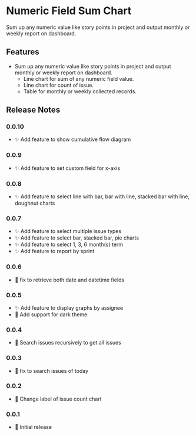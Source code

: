 # Numeric Field Sum Chart

Sum up any numeric value like story points in project and output monthly or weekly report on dashboard.

## Features

- Sum up any numeric value like story points in project and output monthly or weekly report on dashboard.
  - Line chart for sum of any numeric field value.
  - Line chart for count of issue.
  - Table for monthly or weekly collected records.

## Release Notes

### 0.0.10

- ✨ Add feature to show cumulative flow diagram

### 0.0.9

- ✨ Add feature to set custom field for x-axis

### 0.0.8

- ✨ Add feature to select line with bar, bar with line, stacked bar with line, doughnut charts

### 0.0.7

- ✨ Add feature to select multiple issue types
- ✨ Add feature to select bar, stacked bar, pie charts
- ✨ Add feature to select 1, 3, 6 month(s) term
- ✨ Add feature to report by sprint

### 0.0.6

- 🐛 fix to retrieve both date and datetime fields

### 0.0.5

- ✨ Add feature to display graphs by assignee
- 💄 Add support for dark theme

### 0.0.4

- 🐛 Search issues recursively to get all issues

### 0.0.3

- 🐛 fix to search issues of today

### 0.0.2

- 💄 Change label of issue count chart

### 0.0.1

- 🎉 Initial release
